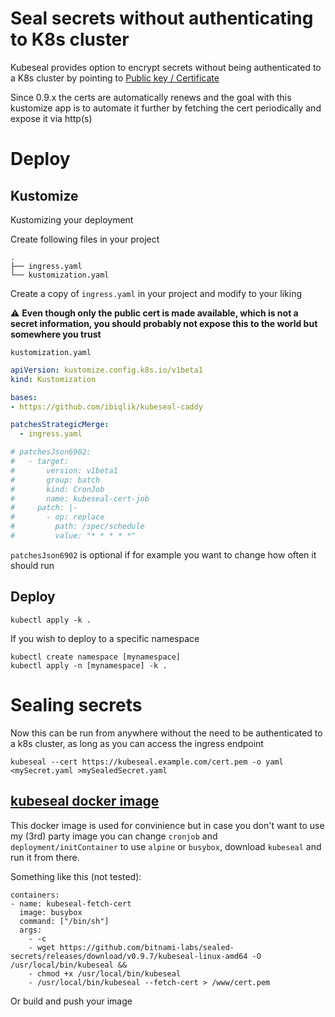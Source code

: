 # Seal secrets without authenticating to K8s cluster

Kubeseal provides option to encrypt secrets without being authenticated to a K8s cluster by pointing to [Public key / Certificate](https://github.com/bitnami-labs/sealed-secrets#public-key--certificate)

Since 0.9.x the certs are automatically renews and the goal with this kustomize app is to automate it further by fetching the cert periodically and expose it via http(s)

# Deploy

## Kustomize

Kustomizing your deployment

Create following files in your project

```
.
├── ingress.yaml
└── kustomization.yaml
```

Create a copy of `ingress.yaml` in your project and modify to your liking

⚠ **Even though only the public cert is made available, which is not a secret information, you should probably not expose this to the world but somewhere you trust**


`kustomization.yaml`
```yaml
apiVersion: kustomize.config.k8s.io/v1beta1
kind: Kustomization

bases:
- https://github.com/ibiqlik/kubeseal-caddy

patchesStrategicMerge:
  - ingress.yaml

# patchesJson6902:
#   - target:
#       version: v1beta1
#       group: batch
#       kind: CronJob
#       name: kubeseal-cert-job
#     patch: |-
#       - op: replace
#         path: /spec/schedule
#         value: "* * * * *"
```

`patchesJson6902` is optional if for example you want to change how often it should run

## Deploy

```
kubectl apply -k .
```

If you wish to deploy to a specific namespace

```
kubectl create namespace [mynamespace]
kubectl apply -n [mynamespace] -k .
```


# Sealing secrets

Now this can be run from anywhere without the need to be authenticated to a k8s cluster, as long as you can access the ingress endpoint

```
kubeseal --cert https://kubeseal.example.com/cert.pem -o yaml <mySecret.yaml >mySealedSecret.yaml
```

## [kubeseal docker image](kubeseal/Dockerfile)

This docker image is used for convinience but in case you don't want to use my (3rd) party image you can change `cronjob` and `deployment/initContainer` to use `alpine` or `busybox`, download `kubeseal` and run it from there.

Something like this (not tested):

```
containers:
- name: kubeseal-fetch-cert
  image: busybox
  command: ["/bin/sh"]
  args:
    - -c
    - wget https://github.com/bitnami-labs/sealed-secrets/releases/download/v0.9.7/kubeseal-linux-amd64 -O /usr/local/bin/kubeseal &&
    - chmod +x /usr/local/bin/kubeseal
    - /usr/local/bin/kubeseal --fetch-cert > /www/cert.pem
```

Or build and push your image